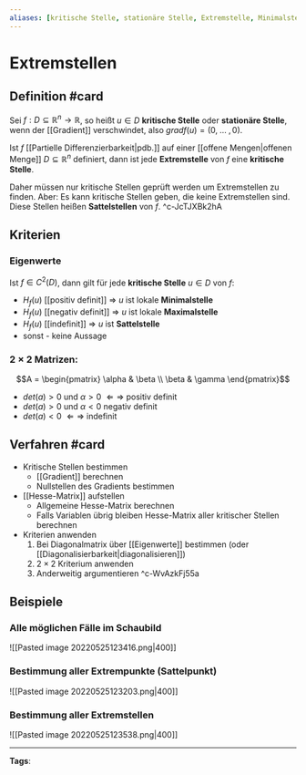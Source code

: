 ```yaml
---
aliases: [kritische Stelle, stationäre Stelle, Extremstelle, Minimalstelle, Maximalstelle, Sattelstelle]
---
```


# Extremstellen
## Definition #card
Sei $f: D \subseteq \mathbb{R}^{n}\to \mathbb{R}$, so heißt $u \in D$  **kritische Stelle** oder **stationäre Stelle**, wenn der [[Gradient]] verschwindet, also $grad f(u) = (0, \; \dots \; , 0)$.

Ist $f$  [[Partielle Differenzierbarkeit|pdb.]] auf einer [[offene Mengen|offenen Menge]] $D \subseteq \mathbb{R}^{n}$ definiert, dann ist jede **Extremstelle** von $f$ eine **kritische Stelle**.

Daher müssen nur kritische Stellen geprüft werden um Extremstellen zu finden.
Aber: Es kann kritische Stellen geben, die keine Extremstellen sind. Diese Stellen heißen **Sattelstellen** von $f$.
^c-JcTJXBk2hA

## Kriterien
### Eigenwerte
Ist $f \in C^{2}(D)$, dann gilt für jede **kritische Stelle** $u \in D$ von $f$:
- $H_{f}(u)$ [[positiv definit]] $\Rightarrow$ $u$ ist lokale **Minimalstelle**
- $H_{f}(u)$ [[negativ definit]] $\Rightarrow$ $u$ ist lokale **Maximalstelle**
- $H_{f}(u)$ [[indefinit]] $\Rightarrow$ $u$ ist **Sattelstelle**
- sonst - keine Aussage

### $2 \times 2$ Matrizen:
$$A = \begin{pmatrix} \alpha  & \beta \\ \beta  & \gamma \end{pmatrix}$$
- $det(a) > 0$ und $\alpha > 0$ $\Leftarrow \Rightarrow$ positiv definit
- $det(a) > 0$ und $\alpha < 0$ negativ definit
- $det(a) < 0$ $\Leftarrow \Rightarrow$ indefinit


## Verfahren #card
- Kritische Stellen bestimmen
    - [[Gradient]] berechnen
    - Nullstellen des Gradients bestimmen
- [[Hesse-Matrix]] aufstellen
    - Allgemeine Hesse-Matrix berechnen
    - Falls Variablen übrig bleiben Hesse-Matrix aller kritischer Stellen berechnen
- Kriterien anwenden
    1. Bei Diagonalmatrix über [[Eigenwerte]] bestimmen (oder [[Diagonalisierbarkeit|diagonalisieren]])
    2. $2\times2$ Kriterium anwenden
    3. Anderweitig argumentieren
^c-WvAzkFj55a

## Beispiele
### Alle möglichen Fälle im Schaubild
![[Pasted image 20220525123416.png|400]]
### Bestimmung aller Extrempunkte (Sattelpunkt)
![[Pasted image 20220525123203.png|400]]
### Bestimmung aller Extremstellen
![[Pasted image 20220525123538.png|400]]

---
**Tags**: 